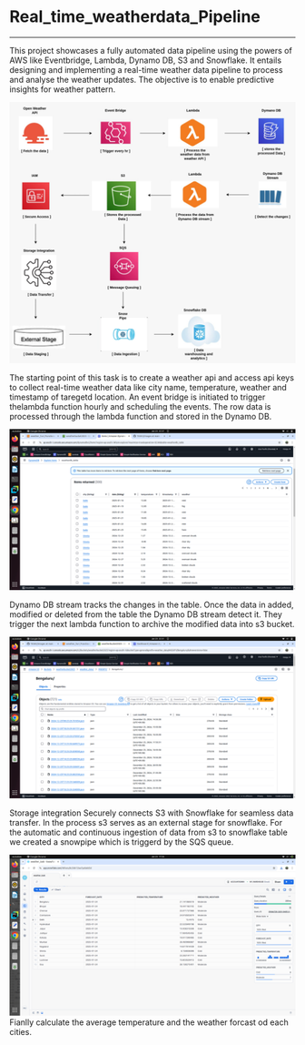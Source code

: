 # Real_time_weatherdata_Pipeline
---
This project showcases a fully automated data pipeline using the powers of AWS like Eventbridge, Lambda, Dynamo DB, S3 and Snowflake. It entails designing and implementing a real-time weather data pipeline to process and analyse the weather updates. The objective is to enable predictive insights for weather pattern.


![image](images/weather_image.jpeg)


The starting point of this task is to create a weather api and access api keys to collect real-time weather data like city name, temperature, weather and timestamp of taregetd location. 
An event bridge is initiated to trigger thelambda function hourly and scheduling the events.
The row data is processed through the lambda function and stored in the Dynamo DB.


![image](images/DynamoDB_image.png)


Dynamo DB stream tracks the changes in the table. 
Once the data in added, modified or deleted from the table the Dynamo DB stream detect it.
They trigger the next lambda function to archive the modified data into s3 bucket.


![image](images/s3_bucket.png)


Storage integration Securely connects S3 with Snowflake for seamless data transfer.
In the process s3 serves as an external stage for snowflake.
For the automatic and continuous ingestion of data from s3 to snowflake table we created a snowpipe which is triggerd by the SQS queue. 


![image](images/snowflake_image.png)
Fianlly calculate the average temperature and the weather forcast od each cities.


